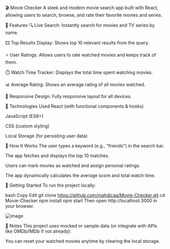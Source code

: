 🎬 Movie Checker
A sleek and modern movie search app built with React, allowing users to search, browse, and rate their favorite movies and series.


📌 Features
🔍 Live Search: Instantly search for movies and TV series by name.

🎞️ Top Results Display: Shows top 10 relevant results from the query.

⭐ User Ratings: Allows users to rate watched movies and keeps track of them.

⏱️ Watch Time Tracker: Displays the total time spent watching movies.

📊 Average Rating: Shows an average rating of all movies watched.

📱 Responsive Design: Fully responsive layout for all devices.

🚀 Technologies Used
React (with functional components & hooks)

JavaScript (ES6+)

CSS (custom styling)

Local Storage (for persisting user data)

🧠 How It Works
The user types a keyword (e.g., "friends") in the search bar.

The app fetches and displays the top 10 matches.

Users can mark movies as watched and assign personal ratings.

The app dynamically calculates the average score and total watch time.

📂 Getting Started
To run the project locally:

bash
Copy
Edit
git clone https://github.com/mahdicaa/Movie-Checker.git
cd Movie-Checker
npm install
npm start
Then open http://localhost:3000 in your browser.

![image](https://github.com/user-attachments/assets/52fb9587-0490-48e3-99c9-ce76e70b0e17)


📝 Notes
This project uses mocked or sample data (or integrate with APIs like OMDb/IMDb if not already).

You can reset your watched movies anytime by clearing the local storage.
